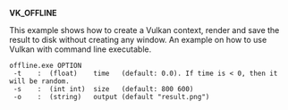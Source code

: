 **VK_OFFLINE**

This example shows how to create a Vulkan context, render and save the result to disk without
creating any window. An example on how to use Vulkan with command line executable.

~~~~ batch
offline.exe OPTION
 -t    :  (float)    time   (default: 0.0). If time is < 0, then it will be random.
 -s    :  (int int)  size   (default: 800 600)
 -o    :  (string)   output (default "result.png")
~~~~
